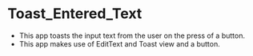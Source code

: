 # Toast_Entered_Text
+ This app toasts the input text from the user on the press of a button.
+ This app makes use of EditText and Toast view and a button.